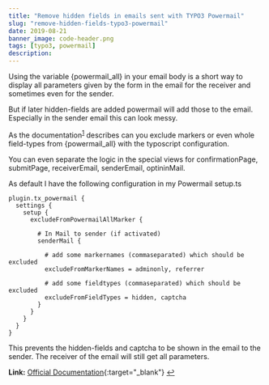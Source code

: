 ```yaml
---
title: "Remove hidden fields in emails sent with TYPO3 Powermail"
slug: "remove-hidden-fields-typo3-powermail"
date: 2019-08-21
banner_image: code-header.png
tags: [typo3, powermail]
description:
---
```


Using the variable {powermail_all} in your email body is a short way to display all parameters given by the form in the email for the receiver and sometimes even for the sender.

But if later hidden-fields are added powermail will add those to the email. Especially in the sender email this can look messy.

<!--more-->

As the documentation<sup id="link1">[1](#l1)</sup> describes can you exclude markers or even whole field-types from {powermail_all} with the typoscript configuration.

You can even separate the logic in the special views for confirmationPage, submitPage, receiverEmail, senderEmail, optininMail.

As default I have the following configuration in my Powermail setup.ts

```
plugin.tx_powermail {
  settings {
	setup {
	  excludeFromPowermailAllMarker {

		# In Mail to sender (if activated)
		senderMail {

		  # add some markernames (commaseparated) which should be excluded
		  excludeFromMarkerNames = adminonly, referrer

		  # add some fieldtypes (commaseparated) which should be excluded
		  excludeFromFieldTypes = hidden, captcha
		}
	  }
	}
  }
}
```

This prevents the hidden-fields and captcha to be shown in the email to the sender. The receiver of the email will still get all parameters.

<b id="l1">Link:</b> [Official Documentation](https://docs.typo3.org/typo3cms/extensions/powermail/7.3.1/ForAdministrators/BestPractice/RemoveValuesFromPowermailAll/Index.html){:target="\_blank"} [↩](#link1)